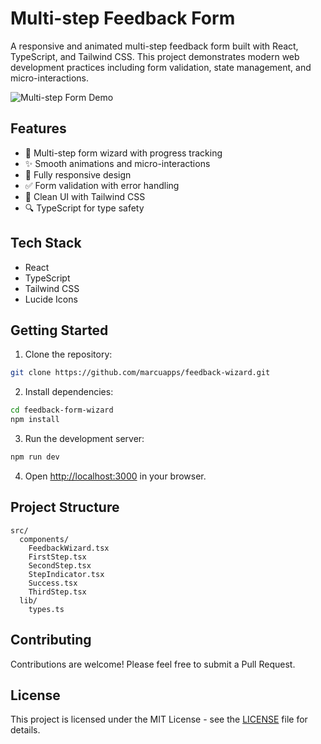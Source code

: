 # Multi-step Feedback Form

A responsive and animated multi-step feedback form built with React, TypeScript, and Tailwind CSS. This project demonstrates modern web development practices including form validation, state management, and micro-interactions.

![Multi-step Form Demo](link-to-your-demo-gif)

## Features

- 🎯 Multi-step form wizard with progress tracking
- ✨ Smooth animations and micro-interactions
- 📱 Fully responsive design
- ✅ Form validation with error handling
- 🎨 Clean UI with Tailwind CSS
- 🔍 TypeScript for type safety

## Tech Stack

- React
- TypeScript
- Tailwind CSS
- Lucide Icons

## Getting Started

1. Clone the repository:
```bash
git clone https://github.com/marcuapps/feedback-wizard.git
```

2. Install dependencies:
```bash
cd feedback-form-wizard
npm install
```

3. Run the development server:
```bash
npm run dev
```

4. Open [http://localhost:3000](http://localhost:3000) in your browser.

## Project Structure

```
src/
  components/
    FeedbackWizard.tsx
    FirstStep.tsx
    SecondStep.tsx
    StepIndicator.tsx
    Success.tsx
    ThirdStep.tsx
  lib/
    types.ts
```

## Contributing

Contributions are welcome! Please feel free to submit a Pull Request.

## License

This project is licensed under the MIT License - see the [LICENSE](LICENSE) file for details.